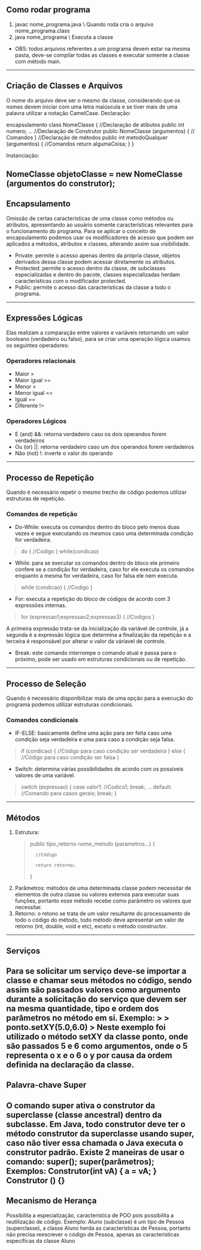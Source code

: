 ## Como rodar programa
1. javac nome_programa.java \\ Quando roda cria o arquivo nome_programa.class
2. java nome_programa \\ Executa a classe
* OBS: todos arquivos referentes a um programa devem estar na mesma pasta, deve-se compilar todas as classes e executar somente a classe com método main.
---
## Criação de Classes e Arquivos
O nome do arquivo deve ser o mesmo da classe, considerando que os nomes devem iniciar com uma letra maiúscula e se tiver mais de uma palavra utilizar a notação CamelCase. Declaração:

encapsulamento class NomeClasse {
    //Declaração de atibutos
    public int numero;
    ...
    //Declaração de Construtor
    public NomeClasse (argumentos) {
        // Comandos
    }
    //Declaração de métodos
    public int metodoQualquer (argumentos) {
        //Comandos
        return algumaCoisa;
    }
}

Instanciação:

NomeClasse objetoClasse = new NomeClasse (argumentos do construtor);
---
## Encapsulamento
Omissão de certas características de uma classe como métodos ou atributos, apresentando ao usuário somente características relevantes para o funcionamento do programa.
Para se aplicar o conceito de encapsulamento podemos usar os modificadores de acesso que podem ser aplicados a métodos, atributos e classes, alterando assim sua visibilidade.
* Private: permite o acesso apenas dentro da própria classe, objetos derivados dessa classe podem acessar diretamente os atributos.
* Protected: permite o acesso dentro da classe, de subclasses especializadas e dentro do pacote, classes especializadas herdam características com o modificador protected.
* Public: permite o acesso das características da classe a todo o programa.
---
## Expressões Lógicas
Elas realizam a comparação entre valores e variáveis retornando um valor booleano (verdadeiro ou falso), para se criar uma operação lógica usamos os seguintes operadores:
### Operadores relacionais
* Maior >
* Maior igual >=
* Menor <
* Menor igual <=
* Igual ==
* Diferente !=
### Operadores Lógicos
* E (and) &&: retorna verdadeiro caso os dois operandos forem verdadeiros
* Ou (or) ||: retorna verdadeiro caso um dos operandos forem verdadeiros
* Não (not) !: inverte o valor do operando
---
## Processo de Repetição
Quando é necessário repetir o mesmo trecho de código podemos utilizar estruturas de repetição.
### Comandos de repetição
* Do-While: executa os comandos dentro do bloco pelo menos duas vezes e segue executando os mesmos 
caso uma determinada condição for verdadeira.
>
>   do {
>       //Codigo
>   } while(condicao)
>
* While: para se executar os comandos dentro do bloco ele primeiro confere se a condição for verdadeira, caso for ele executa os comandos enquanto a mesma for verdadeira, caso for falsa ele nem executa.
>
>   while (condicao) { 
>       //Codigo
>   }
>
* For: executa a repetição do bloco de códigos de acordo com 3 expressões internas.
>
>   for (expressao1;expressao2;expressao3) {
>       //Codigos
>   }
>
A primeira expressão trata-se da inicialização da variável de controle, já a segunda é a expressão lógica que determina a finalização da repetição e a terceira é responsável por alterar o valor da váriavel de controle.
* Break: este comando interrompe o comando atual e passa para o próximo, pode ser usado em estruturas condicionais ou de repetição.
---
## Processo de Seleção
Quando é necessário disponibilizar mais de uma opção para a execução do programa podemos utilizar estruturas condicionais.
### Comandos condicionais
* IF-ELSE: basicamente define uma ação para ser feita caso uma condição seja verdadeira e uma
para caso a condição seja falsa.
>
>   if (condicao) {
>       //Código para caso condição ser verdadeira
>   }
>   else {
>       //Código para caso condição ser falsa
>   }
>
* Switch: determina várias possíbilidades de acordo com os possíveis valores de uma variável.
>
>   switch (expressao) {
>       case valor1:
>           //Codico1;
>       break;
>       ...
>       default:
>           //Comando para casos gerais;
>       break;
>   }
>           
---
## Métodos
1. Estrutura:
    >   public tipo_retorno nome_metodo (parametros...) {
    >
    >       //Código
    >
    >       return retorno;
    >
    >   }
2. Parâmetros: métodos de uma determinada classe podem necessitar de elementos de outra classe ou valores externos para executar suas funções, portanto esse método recebe como parâmetro os valores que necessitar.
3. Retorno: o retono se trata de um valor resultante do processamento de todo o código do método, todo método deve apresentar um valor de retorno (int, double, void e etc), exceto o método constructor.
---
## Serviços
Para se solicitar um serviço deve-se importar a classe e chamar seus métodos no código, sendo assim são passados valores como argumento durante a solicitação do serviço que devem ser na mesma quantidade, tipo e ordem dos parâmetros no método em si. Exemplo:
    >
    >   ponto.setXY(5.0,6.0)
    >
Neste exemplo foi utilizado o método setXY da classe ponto, onde são passados 5 e 6 como argumentos, onde o 5 representa o x e o 6 o y por causa da ordem definida na declaração da classe.
---
## Palavra-chave Super
O comando super ativa o construtor da superclasse (classe ancestral) dentro da subclasse.
Em Java, todo construtor deve ter o método construtor da superclasse usando super, caso não tiver essa chamada o Java executa o construtor padrão. Existe 2 maneiras de usar o comando:
super();
super(parâmetros);
Exemplos:
Construtor(int vA) {
    a = vA;
}
Construtor () {}
---
## Mecanismo de Herança
Possibilita a especialização, característica de POO pois possibilita a reutilização de código.
Exemplo: Aluno (subclasse) é um tipo de Pessoa (superclasse), a classe Aluno herda as características de Pessoa, portanto não precisa reescrever o código de Pessoa, apenas as características específicas da classe Aluno